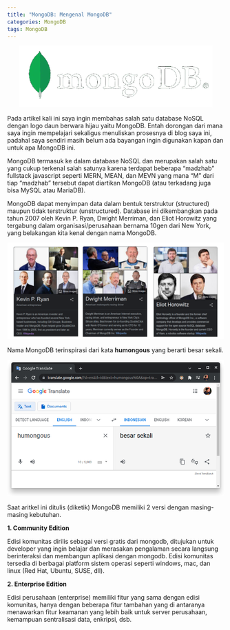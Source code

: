 ```yaml
---
title: "MongoDB: Mengenal MongoDB"
categories: MongoDB
tags: MongoDB
---
```

<p align="center">
  <img src="/assets/images/mongodb/mongodb-logo.png" alt="Logo MongoDB" class="logo-topic" title="Logo MongoDB" />
</p>

Pada artikel kali ini saya ingin membahas salah satu database NoSQL dengan logo daun berwara hijau yaitu MongoDB. Entah dorongan dari mana saya ingin mempelajari sekaligus menuliskan prosesnya di blog saya ini, padahal saya sendiri masih belum ada bayangan ingin digunakan kapan dan untuk apa MongoDB ini.  

MongoDB termasuk ke dalam database NoSQL dan merupakan salah satu yang cukup terkenal salah satunya karena terdapat beberapa “madzhab” fullstack javascript seperti MERN, MEAN, dan MEVN yang mana “M” dari tiap “madzhab” tersebut dapat diartikan MongoDB (atau terkadang juga bisa MySQL atau MariaDB).  

MongoDB dapat menyimpan data dalam bentuk terstruktur (structured) maupun tidak terstruktur (unstructured). Database ini dikembangkan pada tahun 2007 oleh Kevin P. Ryan, Dwight Merriman, dan Eliot Horowitz yang tergabung dalam organisasi/perusahaan bernama 10gen dari New York, yang belakangan kita kenal dengan nama MongoDB.  

<p align="center">
  <img src="/assets/images/mongodb/mongodb-01-founder.png" alt="Founder MongoDB" title="Founder MongoDB" />
</p>

Nama MongoDB terinspirasi dari kata **humongous** yang berarti besar sekali.  

<p align="center">
  <img src="/assets/images/mongodb/mongodb-01-humongous.png" alt="Asal mula nama mongodb - humongous" title="Asal mula nama mongodb - humongous"/>
</p>

Saat aritkel ini ditulis (diketik) MongoDB memiliki 2 versi dengan masing-masing kebutuhan.

  **1. Community Edition**  
      
  Edisi komunitas dirilis sebagai versi gratis dari mongodb, ditujukan untuk developer yang ingin belajar dan merasakan pengalaman secara langsung berinteraksi dan membangun aplikasi dengan mongodb. Edisi komunitas tersedia di berbagai platform sistem operasi seperti windows, mac, dan linux (Red Hat, Ubuntu, SUSE, dll).
      
  **2. Enterprise Edition**  
      
  Edisi perusahaan (enterprise) memiliki fitur yang sama dengan edisi komunitas, hanya dengan beberapa fitur tambahan yang di antaranya menawarkan fitur keamanan yang lebih baik untuk server perusahaan, kemampuan sentralisasi data, enkripsi, dsb.



